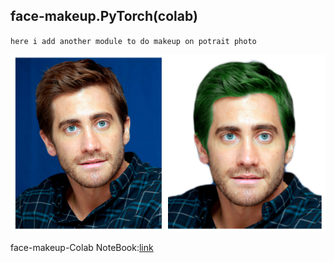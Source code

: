 ## face-makeup.PyTorch(colab)
 ``here i add another module to do makeup on potrait photo``
 
 ![](https://github.com/ash11sh/face-makeup.PyTorch/blob/master/makeup.png)
 
 face-makeup-Colab NoteBook:[link](https://colab.research.google.com/github/ash11sh/face-makeup.PyTorch/blob/master/face_makeup.ipynb)
